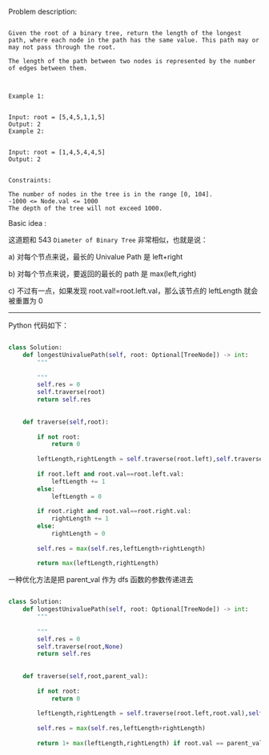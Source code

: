 
Problem description:

```

Given the root of a binary tree, return the length of the longest path, where each node in the path has the same value. This path may or may not pass through the root.

The length of the path between two nodes is represented by the number of edges between them.

 

Example 1:


Input: root = [5,4,5,1,1,5]
Output: 2
Example 2:


Input: root = [1,4,5,4,4,5]
Output: 2
 

Constraints:

The number of nodes in the tree is in the range [0, 104].
-1000 <= Node.val <= 1000
The depth of the tree will not exceed 1000.

```

Basic idea :

这道题和 543 `Diameter of Binary Tree` 非常相似，也就是说：

a) 对每个节点来说，最长的 Univalue Path 是 left+right

b) 对每个节点来说，要返回的最长的 path 是 max(left,right)

c) 不过有一点，如果发现 root.val!=root.left.val，那么该节点的 leftLength 就会被重置为 0

---

Python 代码如下：

```Python

class Solution:
    def longestUnivaluePath(self, root: Optional[TreeNode]) -> int:
        """
        
        """
        self.res = 0
        self.traverse(root)
        return self.res
    
    
    def traverse(self,root):
        
        if not root:
            return 0
        
        leftLength,rightLength = self.traverse(root.left),self.traverse(root.right)
        
        if root.left and root.val==root.left.val:
            leftLength += 1
        else:
            leftLength = 0
        
        if root.right and root.val==root.right.val:
            rightLength += 1
        else:
            rightLength = 0
        
        self.res = max(self.res,leftLength+rightLength)
        
        return max(leftLength,rightLength)

```

一种优化方法是把 parent_val 作为 dfs 函数的参数传递进去

```Python

class Solution:
    def longestUnivaluePath(self, root: Optional[TreeNode]) -> int:
        """
        
        """
        self.res = 0
        self.traverse(root,None)
        return self.res
    
    
    def traverse(self,root,parent_val):
        
        if not root:
            return 0
        
        leftLength,rightLength = self.traverse(root.left,root.val),self.traverse(root.right,root.val)
        
        self.res = max(self.res,leftLength+rightLength)
        
        return 1+ max(leftLength,rightLength) if root.val == parent_val else 0

```